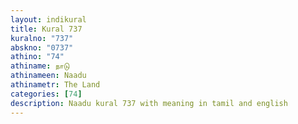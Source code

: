 ```yaml
---
layout: indikural
title: Kural 737
kuralno: "737"
abskno: "0737"
athino: "74"
athiname: நாடு
athinameen: Naadu
athinametr: The Land
categories: [74]
description: Naadu kural 737 with meaning in tamil and english 
---
```


